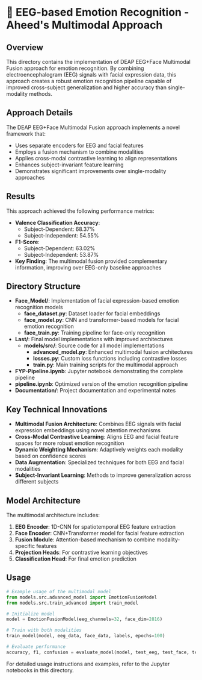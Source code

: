 # 🧠 EEG-based Emotion Recognition - Aheed's Multimodal Approach

## Overview
This directory contains the implementation of DEAP EEG+Face Multimodal Fusion approach for emotion recognition. By combining electroencephalogram (EEG) signals with facial expression data, this approach creates a robust emotion recognition pipeline capable of improved cross-subject generalization and higher accuracy than single-modality methods.

## Approach Details
The DEAP EEG+Face Multimodal Fusion approach implements a novel framework that:

- Uses separate encoders for EEG and facial features 
- Employs a fusion mechanism to combine modalities
- Applies cross-modal contrastive learning to align representations
- Enhances subject-invariant feature learning
- Demonstrates significant improvements over single-modality approaches

## Results
This approach achieved the following performance metrics:
- **Valence Classification Accuracy**: 
  - Subject-Dependent: 68.37%
  - Subject-Independent: 54.55%
- **F1-Score**: 
  - Subject-Dependent: 63.02%
  - Subject-Independent: 53.87%
- **Key Finding**: The multimodal fusion provided complementary information, improving over EEG-only baseline approaches

## Directory Structure
- **Face_Model/**: Implementation of facial expression-based emotion recognition models
  - **face_dataset.py**: Dataset loader for facial embeddings
  - **face_model.py**: CNN and transformer-based models for facial emotion recognition
  - **face_train.py**: Training pipeline for face-only recognition
- **Last/**: Final model implementations with improved architectures
  - **models/src/**: Source code for all model implementations
    - **advanced_model.py**: Enhanced multimodal fusion architectures
    - **losses.py**: Custom loss functions including contrastive losses
    - **train.py**: Main training scripts for the multimodal approach
- **FYP-Pipeline.ipynb**: Jupyter notebook demonstrating the complete pipeline
- **pipeline.ipynb**: Optimized version of the emotion recognition pipeline
- **Documentation/**: Project documentation and experimental notes

## Key Technical Innovations
- **Multimodal Fusion Architecture**: Combines EEG signals with facial expression embeddings using novel attention mechanisms
- **Cross-Modal Contrastive Learning**: Aligns EEG and facial feature spaces for more robust emotion recognition
- **Dynamic Weighting Mechanism**: Adaptively weights each modality based on confidence scores
- **Data Augmentation**: Specialized techniques for both EEG and facial modalities
- **Subject-Invariant Learning**: Methods to improve generalization across different subjects

## Model Architecture
The multimodal architecture includes:
1. **EEG Encoder**: 1D-CNN for spatiotemporal EEG feature extraction
2. **Face Encoder**: CNN+Transformer model for facial feature extraction
3. **Fusion Module**: Attention-based mechanism to combine modality-specific features
4. **Projection Heads**: For contrastive learning objectives
5. **Classification Head**: For final emotion prediction

## Usage
```python
# Example usage of the multimodal model
from models.src.advanced_model import EmotionFusionModel
from models.src.train_advanced import train_model

# Initialize model
model = EmotionFusionModel(eeg_channels=32, face_dim=2816)

# Train with both modalities
train_model(model, eeg_data, face_data, labels, epochs=100)

# Evaluate performance
accuracy, f1, confusion = evaluate_model(model, test_eeg, test_face, test_labels)
```

For detailed usage instructions and examples, refer to the Jupyter notebooks in this directory. 